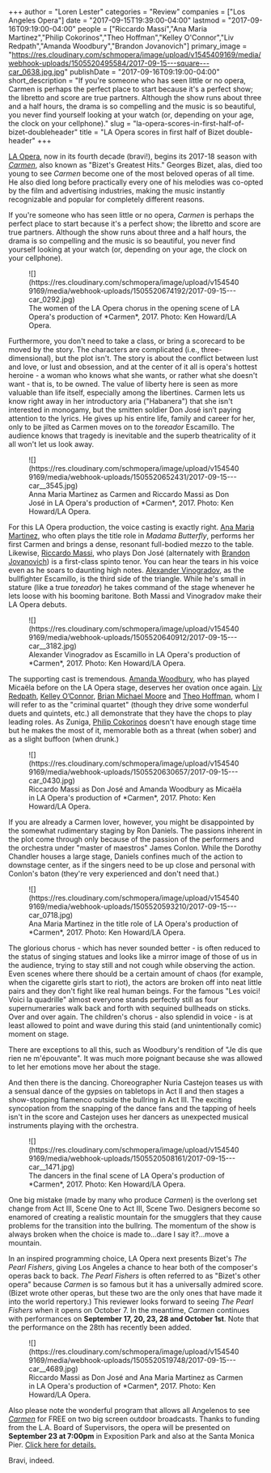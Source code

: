 +++
author = "Loren Lester"
categories = "Review"
companies = ["Los Angeles Opera"]
date = "2017-09-15T19:39:00-04:00"
lastmod = "2017-09-16T09:19:00-04:00"
people = ["Riccardo Massi","Ana Maria Martinez","Philip Cokorinos","Theo Hoffman","Kelley O'Connor","Liv Redpath","Amanda Woodbury","Brandon Jovanovich"]
primary_image = "https://res.cloudinary.com/schmopera/image/upload/v1545409169/media/webhook-uploads/1505520495584/2017-09-15---square---car_0638.jpg.jpg"
publishDate = "2017-09-16T09:19:00-04:00"
short_description = "If you&#039;re someone who has seen little or no opera, Carmen is perhaps the perfect place to start because it&#039;s a perfect show; the libretto and score are true partners. Although the show runs about three and a half hours, the drama is so compelling and the music is so beautiful, you never find yourself looking at your watch (or, depending on your age, the clock on your cellphone)."
slug = "la-opera-scores-in-first-half-of-bizet-doubleheader"
title = "LA Opera scores in first half of Bizet double-header"
+++

[LA Opera](/scene/companies/los-angeles-opera/), now in its fourth decade (bravi!), begins its 2017-18 season with [*Carmen*](https://www.laopera.org/season/1718-Season/Carmen/), also known as "Bizet's Greatest Hits." Georges Bizet, alas, died too young to see *Carmen* become one of the most beloved operas of all time. He also died long before practically every one of his melodies was co-opted by the film and advertising industries, making the music instantly recognizable and popular for completely different reasons.

If you're someone who has seen little or no opera, *Carmen* is perhaps the perfect place to start because it's a perfect show; the libretto and score are true partners. Although the show runs about three and a half hours, the drama is so compelling and the music is so beautiful, you never find yourself looking at your watch (or, depending on your age, the clock on your cellphone).

<figure data-type="image">
![](https://res.cloudinary.com/schmopera/image/upload/v1545409169/media/webhook-uploads/1505520674192/2017-09-15---car_0292.jpg)<figcaption>The women of the LA Opera chorus in the opening scene of LA Opera's production of *Carmen*, 2017. Photo: Ken Howard/LA Opera.</figcaption>
</figure>

Furthermore, you don't need to take a class, or bring a scorecard to be moved by the story. The characters are complicated (i.e., three-dimensional), but the plot isn't. The story is about the conflict between lust and love, or lust and obsession, and at the center of it all is opera's hottest heroine - a woman who knows what she wants, or rather what she doesn't want - that is, to be owned. The value of liberty here is seen as more valuable than life itself, especially among the libertines. Carmen lets us know right away in her introductory aria ("Habanera") that she isn't interested in monogamy, but the smitten soldier Don José isn’t paying attention to the lyrics. He gives up his entire life, family and career for her, only to be jilted as Carmen moves on to the *toreador* Escamillo. The audience knows that tragedy is inevitable and the superb theatricality of it all won't let us look away.

<figure data-type="image">
![](https://res.cloudinary.com/schmopera/image/upload/v1545409169/media/webhook-uploads/1505520652431/2017-09-15---car__3545.jpg)<figcaption>Anna Maria Martinez as Carmen and Riccardo Massi as Don José in LA Opera's production of *Carmen*, 2017. Photo: Ken Howard/LA Opera.</figcaption>
</figure>

For this LA Opera production, the voice casting is exactly right. [Ana Maria Martinez](/scene/people/ana-maria-martinez/), who often plays the title role in *Madama Butterfly*, performs her first Carmen and brings a dense, resonant full-bodied mezzo to the table. Likewise, [Riccardo Massi](/scene/people/riccardo-massi/), who plays Don José (alternately with [Brandon Jovanovich](/scene/people/brandon-jovanovich/)) is a first-class spinto tenor. You can hear the tears in his voice even as he soars to daunting high notes. [Alexander Vinogradov](/scene/people/alexander-vinogradov/), as the bullfighter Escamillo, is the third side of the triangle. While he's small in stature (like a true *toreador*) he takes command of the stage whenever he lets loose with his booming baritone. Both Massi and Vinogradov make their LA Opera debuts.

<figure data-type="image">
![](https://res.cloudinary.com/schmopera/image/upload/v1545409169/media/webhook-uploads/1505520640912/2017-09-15---car__3182.jpg)<figcaption>Alexander Vinogradov as Escamillo in LA Opera's production of *Carmen*, 2017. Photo: Ken Howard/LA Opera.</figcaption>
</figure>

The supporting cast is tremendous. [Amanda Woodbury](/scene/people/amanda-woodbury/), who has played Micaëla before on the LA Opera stage, deserves her ovation once again. [Liv Redpath](/scene/people/liv-redpath/), [Kelley O’Connor](/scene/people/kelley-oconnor/), [Brian Michael Moore](/scene/people/brian-michael-moore/) and [Theo Hoffman](/scene/people/theo-hoffman/), whom I will refer to as the "criminal quartet" (though they drive some wonderful duets and quintets, etc.) all demonstrate that they have the chops to play leading roles. As Zuniga, [Philip Cokorinos](/scene/people/philip-cokorinos/) doesn't have enough stage time but he makes the most of it, memorable both as a threat (when sober) and as a slight buffoon (when drunk.) 

<figure data-type="image">
![](https://res.cloudinary.com/schmopera/image/upload/v1545409169/media/webhook-uploads/1505520630657/2017-09-15---car_0430.jpg)<figcaption>Riccardo Massi as Don José and Amanda Woodbury as Micaëla in LA Opera's production of *Carmen*, 2017. Photo: Ken Howard/LA Opera.</figcaption>
</figure>

If you are already a Carmen lover, however, you might be disappointed by the somewhat rudimentary staging by Ron Daniels. The passions inherent in the plot come through only because of the passion of the performers and the orchestra under "master of maestros" James Conlon. While the Dorothy Chandler houses a large stage, Daniels confines much of the action to downstage center, as if the singers need to be up close and personal with Conlon's baton (they're very experienced and don't need that.) 

<figure data-type="image">
![](https://res.cloudinary.com/schmopera/image/upload/v1545409169/media/webhook-uploads/1505520593210/2017-09-15---car_0718.jpg)<figcaption>Ana Maria Martinez in the title role of LA Opera's production of *Carmen*, 2017. Photo: Ken Howard/LA Opera.</figcaption>
</figure>

The glorious chorus - which has never sounded better - is often reduced to the status of singing statues and looks like a mirror image of those of us in the audience, trying to stay still and not cough while observing the action. Even scenes where there should be a certain amount of chaos (for example, when the cigarette girls start to riot), the actors are broken off into neat little pairs and they don't fight like real human beings. For the famous "Les voici! Voici la quadrille" almost everyone stands perfectly still as four supernumeraries walk back and forth with sequined bullheads on sticks. Over and over again. The children's chorus - also splendid in voice - is at least allowed to point and wave during this staid (and unintentionally comic) moment on stage. 

There are exceptions to all this, such as Woodbury's rendition of "Je dis que rien ne m'épouvante". It was much more poignant because she was allowed to let her emotions move her about the stage.

And then there is the dancing. Choreographer Nuria Castejon teases us with a sensual dance of the gypsies on tabletops in Act II and then stages a show-stopping flamenco outside the bullring in Act III. The exciting syncopation from the snapping of the dance fans and the tapping of heels isn't in the score and Castejon uses her dancers as unexpected musical instruments playing with the orchestra.

<figure data-type="image">
![](https://res.cloudinary.com/schmopera/image/upload/v1545409169/media/webhook-uploads/1505520508161/2017-09-15---car__1471.jpg)
<figcaption>The dancers in the final scene of LA Opera's production of *Carmen*, 2017. Photo: Ken Howard/LA Opera.</figcaption>
</figure>

One big mistake (made by many who produce *Carmen*) is the overlong set change from Act III, Scene One to Act III, Scene Two. Designers become so enamored of creating a realistic mountain for the smugglers that they cause problems for the transition into the bullring. The momentum of the show is always broken when the choice is made to…dare I say it?…move a mountain.

In an inspired programming choice, LA Opera next presents Bizet's *The Pearl Fishers*, giving Los Angeles a chance to hear both of the composer's operas back to back. *The Pearl Fishers* is often referred to as "Bizet's other opera" because *Carmen* is so famous but it has a universally admired score. (Bizet wrote other operas, but these two are the only ones that have made it into the world repertory.) This reviewer looks forward to seeing *The Pearl Fishers* when it opens on October 7. In the meantime, *Carmen* continues with performances on **September 17, 20, 23, 28 and October 1st**. Note that the performance on the 28th has recently been added.

<figure data-type="image">
![](https://res.cloudinary.com/schmopera/image/upload/v1545409169/media/webhook-uploads/1505520519748/2017-09-15---car__4689.jpg)
<figcaption>Riccardo Massi as Don José and Ana Maria Martinez as Carmen in LA Opera's production of *Carmen*, 2017. Photo: Ken Howard/LA Opera.</figcaption>
</figure>

Also please note the wonderful program that allows all Angelenos to see [*Carmen*](https://www.laopera.org/season/1718-Season/Carmen/) for FREE on two big screen outdoor broadcasts. Thanks to funding from the L.A. Board of Supervisors, the opera will be presented on **September 23 at 7:00pm** in Exposition Park and also at the Santa Monica Pier. [Click here for details.](https://www.laopera.org/operainthepark)

Bravi, indeed.

